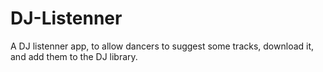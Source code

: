 # DJ-Listenner
A DJ listenner app, to allow dancers to suggest some tracks, download it, and add them to the DJ library.
